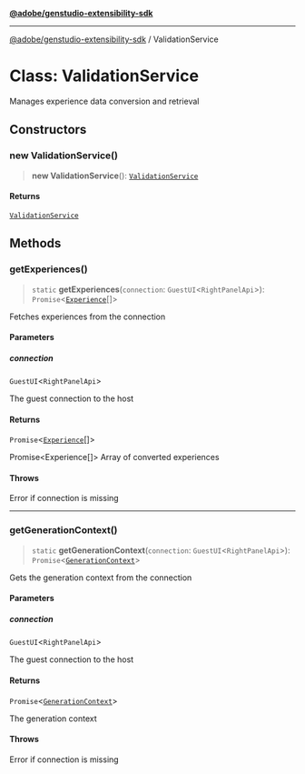 [**@adobe/genstudio-extensibility-sdk**](../README.md)

***

[@adobe/genstudio-extensibility-sdk](../globals.md) / ValidationService

# Class: ValidationService

Manages experience data conversion and retrieval

## Constructors

### new ValidationService()

> **new ValidationService**(): [`ValidationService`](ValidationService.md)

#### Returns

[`ValidationService`](ValidationService.md)

## Methods

### getExperiences()

> `static` **getExperiences**(`connection`: `GuestUI`\<`RightPanelApi`\>): `Promise`\<[`Experience`](../interfaces/Experience.md)[]\>

Fetches experiences from the connection

#### Parameters

##### connection

`GuestUI`\<`RightPanelApi`\>

The guest connection to the host

#### Returns

`Promise`\<[`Experience`](../interfaces/Experience.md)[]\>

Promise<Experience[]> Array of converted experiences

#### Throws

Error if connection is missing

***

### getGenerationContext()

> `static` **getGenerationContext**(`connection`: `GuestUI`\<`RightPanelApi`\>): `Promise`\<[`GenerationContext`](../type-aliases/GenerationContext.md)\>

Gets the generation context from the connection

#### Parameters

##### connection

`GuestUI`\<`RightPanelApi`\>

The guest connection to the host

#### Returns

`Promise`\<[`GenerationContext`](../type-aliases/GenerationContext.md)\>

The generation context

#### Throws

Error if connection is missing
